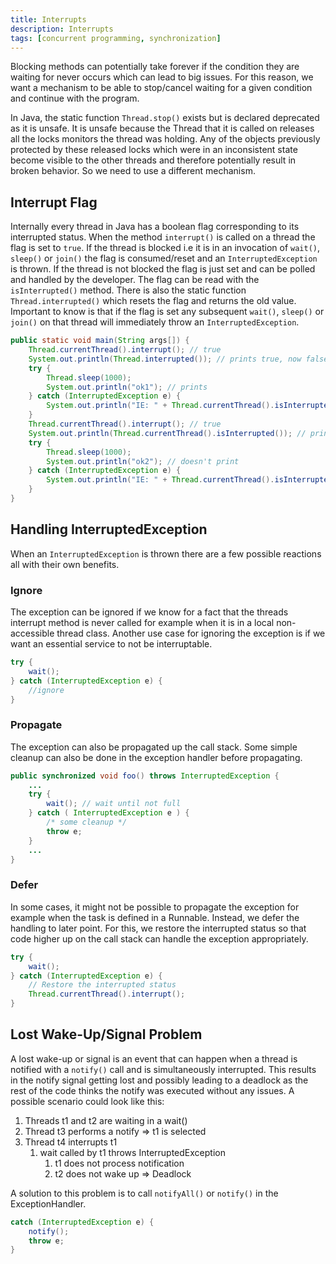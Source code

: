 ```yaml
---
title: Interrupts
description: Interrupts
tags: [concurrent programming, synchronization]
---
```


Blocking methods can potentially take forever if the condition they are waiting for never occurs which can lead to big issues. For this reason, we want a mechanism to be able to stop/cancel waiting for a given condition and continue with the program.

In Java, the static function `Thread.stop()` exists but is declared deprecated as it is unsafe. It is unsafe because the Thread that it is called on releases all the locks monitors the thread was holding. Any of the objects previously protected by these released locks which were in an inconsistent state become visible to the other threads and therefore potentially result in broken behavior. So we need to use a different mechanism.

## Interrupt Flag

Internally every thread in Java has a boolean flag corresponding to its interrupted status. When the method `interrupt()` is called on a thread the flag is set to `true`. If the thread is blocked i.e it is in an invocation of `wait()`, `sleep()` or `join()` the flag is consumed/reset and an `InterruptedException` is thrown. If the thread is not blocked the flag is just set and can be polled and handled by the developer. The flag can be read with the `isInterrupted()` method. There is also the static function `Thread.interrupted()` which resets the flag and returns the old value. Important to know is that if the flag is set any subsequent `wait()`, `sleep()` or `join()` on that thread will immediately throw an `InterruptedException`.

```java
public static void main(String args[]) {
    Thread.currentThread().interrupt(); // true
    System.out.println(Thread.interrupted()); // prints true, now false
    try {
        Thread.sleep(1000);
        System.out.println("ok1"); // prints
    } catch (InterruptedException e) {
        System.out.println("IE: " + Thread.currentThread().isInterrupted());
    }
    Thread.currentThread().interrupt(); // true
    System.out.println(Thread.currentThread().isInterrupted()); // prints true
    try {
        Thread.sleep(1000);
        System.out.println("ok2"); // doesn't print
    } catch (InterruptedException e) {
        System.out.println("IE: " + Thread.currentThread().isInterrupted()); // prints false
    }
}
```

## Handling InterruptedException

When an `InterruptedException` is thrown there are a few possible reactions all with their own benefits.

### Ignore

The exception can be ignored if we know for a fact that the threads interrupt method is never called for example when it is in a local non-accessible thread class. Another use case for ignoring the exception is if we want an essential service to not be interruptable.

```java
try {
    wait();
} catch (InterruptedException e) {
    //ignore
}
```

### Propagate

The exception can also be propagated up the call stack. Some simple cleanup can also be done in the exception handler before propagating.

```java
public synchronized void foo() throws InterruptedException {
    ...
    try {
        wait(); // wait until not full
    } catch ( InterruptedException e ) {
        /* some cleanup */ 
        throw e;
    }
    ...
}
```

### Defer

In some cases, it might not be possible to propagate the exception for example when the task is defined in a Runnable. Instead, we defer the handling to later point. For this, we restore the interrupted status so that code higher up on the call stack can handle the exception appropriately.

```java
try {
    wait();
} catch (InterruptedException e) {
    // Restore the interrupted status
    Thread.currentThread().interrupt();
}
```

## Lost Wake-Up/Signal Problem

A lost wake-up or signal is an event that can happen when a thread is notified with a `notify()` call and is simultaneously interrupted. This results in the notify signal getting lost and possibly leading to a deadlock as the rest of the code thinks the notify was executed without any issues. A possible scenario could look like this:

1. Threads t1 and t2 are waiting in a wait()
2. Thread t3 performs a notify => t1 is selected
3. Thread t4 interrupts t1
   1. wait called by t1 throws InterruptedException
      1. t1 does not process notification
      2. t2 does not wake up => Deadlock

A solution to this problem is to call `notifyAll()` or `notify()` in the ExceptionHandler.

```java
catch (InterruptedException e) {
    notify();
    throw e;
}
```
